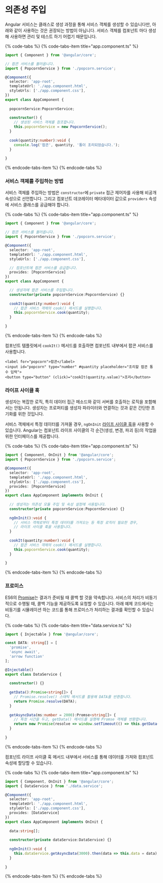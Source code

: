 # 의존성 주입

Angular 서비스는 클래스로 생성 과정을 통해 서비스 객체를 생성할 수 있습니다만, 아래와 같이 사용하는 것은 권장되는 방법이 아닙니다. 서비스 객체를 컴포넌트 마다 생성해 사용하면 관리 및 테스트 하기 어렵기 때문입니다.

{% code-tabs %}
{% code-tabs-item title="app.component.ts" %}
```typescript
import { Component } from '@angular/core';

// 팝콘 서비스를 불러옵니다.
import { PopcornService } from './popcorn.service';

@Component({
  selector: 'app-root',
  templateUrl: './app.component.html',
  styleUrls: ['./app.component.css'],
})
export class AppComponent {
  
  popcornService:PopcornService;
  
  constructor() {
    // 생성된 서비스 객체를 참조합니다.
    this.popcornService = new PopcornService();
  }
  
  cook(quantity:number):void { 
    console.log('팝콘', quantity, '통이 조리되었습니다.'); 
  }
  
}
```
{% endcode-tabs-item %}
{% endcode-tabs %}

### 서비스 객체를 주입하는 방법

서비스 객체를 주입하는 방법은 `constructor`에 `private` 접근 제어자를 사용해 비공개 속성으로 선언합니다. 그리고 컴포넌트 데코레이터 메타데이터 값으로 `providers` 속성에 서비스 클래스를 공급해야 합니다.

{% code-tabs %}
{% code-tabs-item title="app.component.ts" %}
```typescript
import { Component } from '@angular/core';

// 팝콘 서비스를 불러옵니다.
import { PopcornService } from './popcorn.service';

@Component({
  selector: 'app-root',
  templateUrl: './app.component.html',
  styleUrls: ['./app.component.css'],

  // 컴포넌트에 팝콘 서비스를 공급합니다.
  provides: [PopcornService]
})
export class AppComponent {

  // 생성자에 팝콘 서비스를 주입합니다.
  constructor(private popcornService:PopcornService) {}
  
  cookIt(quantity:number):void {
    // 팝콘 서비스 객체의 cook() 메서드를 실행합니다.
    this.popcornService.cook(quantity);
  }
  
}
```
{% endcode-tabs-item %}
{% endcode-tabs %}

컴포넌트 템플릿에서 `cookIt()` 메서드를 호출하면 컴포넌트 내부에서 팝콘 서비스를 사용합니다.

```markup
<label for="popcorn">팝콘</label>
<input id="popcorn" type="number" #quantity placeholder="조리할 팝콘 통 수 입력">
<button type="button" (click)="cookIt(quantity.value)">조리</button>
```

### 라이프 사이클 훅

생성자는 복잡한 로직, 특히 데이터 접근 메소드와 같이 서버를 호출하는 로직을 포함해서는 안됩니다. 생성자는 프로퍼티를 생성자 파라미터와 연결하는 것과 같은 간단한 초기화를 위한 것입니다.

서비스 객체에서 특정 데이터를 가져올 경우, `ngOnInit` [라이프 사이클 훅](../comp-communication/life-cycle.md#ngoninit)을 사용할 수 있습니다. Angular는 컴포넌트 라이프 사이클의 각 순간\(생성, 변경, 파괴 등\)의 작업을 위한 인터페이스를 제공합니다.

{% code-tabs %}
{% code-tabs-item title="app.component.ts" %}
```typescript
import { Component, OnInit } from '@angular/core';
import { PopcornService } from './popcorn.service';

@Component({
  selector: 'app-root',
  templateUrl: './app.component.html',
  styleUrls: ['./app.component.css'],
  provides: [PopcornService]
})
export class AppComponent implements OnInit {
  
  // 생성자는 의존성 모듈 주입 및 속성 설정에 사용됩니다.
  constructor(private popcornService:PopcornService) {}
  
  ngOnInit():void {
    // 서비스 객체로부터 특정 데이터를 가져오는 등 특정 로직이 필요한 경우,
    // 라이프 사이클 훅을 사용합니다.
  }
  
  cookIt(quantity:number):void {
    // 팝콘 서비스 객체의 cook() 메서드를 실행합니다.
    this.popcornService.cook(quantity);
  }
  
}
```
{% endcode-tabs-item %}
{% endcode-tabs %}

### 프로미스

ES6의 [Promise](https://developer.mozilla.org/ko/docs/Web/JavaScript/Reference/Global_Objects/Promise)는 결과가 준비될 때 콜백 할 것을 약속합니다. 서비스의 처리가 비동기 적으로 수행될 때, 콜백 기능을 제공하도록 요청할 수 있습니다. 아래 예제 코드에서는 비동기를 시뮬레이션 하는 코드를 통해 프로미스가 처리하는 결과를 확인할 수 있습니다.

{% code-tabs %}
{% code-tabs-item title="data.service.ts" %}
```typescript
import { Injectable } from '@angular/core';

const DATA: string[] = [
  'promise',
  'async await',
  'arrow function'
];

@Injectable()
export class DataService {
  
  constructor() {}
  
  getData():Promise<string[]> {
    // Promise.resolve() 스태틱 메서드를 활용해 DATA를 반환합니다.
    return Promise.resolve(DATA);
  }
  
  getAsyncData(ms:number = 2000):Promse<string[]> {
    // 특정 시간을 두고, getData() 메서드를 실행해 Promse 객체를 반환합니다.
    return new Promise(resolve => window.setTimeout(() => this.getData(), ms));
  }
  
}
```
{% endcode-tabs-item %}
{% endcode-tabs %}

컴포넌트 라이프 사이클 훅 메서드 내부에서 서비스를 통해 데이터를 가져와 컴포넌트 속성에 할당할 수 있습니다.

{% code-tabs %}
{% code-tabs-item title="app.component.ts" %}
```typescript
import { Component, OnInit } from '@angular/core';
import { DataService } from './data.service';

@Component({
  selector: 'app-root',
  templateUrl: './app.component.html',
  styleUrls: ['./app.component.css'],
  provides: [DataService]
})
export class AppComponent implements OnInit {
  
  data:string[];
  
  constructor(private dataService:DataService) {}
  
  ngOnInit():void {
    this.dataService.getAsyncData(3000).then(data => this.data = data);
  }
  
}
```
{% endcode-tabs-item %}
{% endcode-tabs %}

